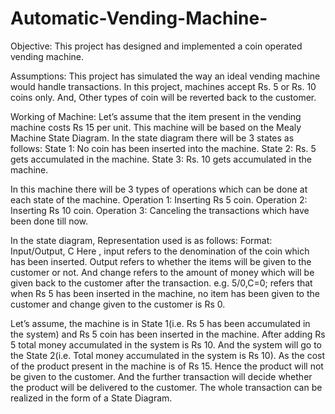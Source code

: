 # Automatic-Vending-Machine-

Objective:
This project has designed and implemented a coin operated vending machine. 

Assumptions:
This project has simulated the way an ideal vending machine would handle transactions. In this  project, machines accept Rs. 5 or Rs. 10 coins only. And, Other types of coin will be reverted back to the customer.  

Working of Machine:
Let’s assume that the item present in the vending machine costs Rs 15 per unit.
This machine will be based on the Mealy Machine State Diagram. In the state diagram there will be 3 states as follows: 
    State 1: No coin has been inserted into the machine.
    State 2: Rs. 5 gets accumulated in the machine.
State 3: Rs. 10 gets accumulated in the machine.

In this machine there will be 3 types of operations which can be done at each state of the machine. 
    Operation 1: Inserting Rs 5 coin.
    Operation 2: Inserting Rs 10 coin.
    Operation 3: Canceling the transactions which have been done till now.

In the state diagram, Representation used is as follows:
        Format: Input/Output, C
Here , input refers to the denomination of the coin which has been inserted.
Output refers to whether the items will be given to the customer or not.
And change refers to the amount of money which will be given back to the customer after the transaction.
        e.g. 5/0,C=0; refers that when Rs 5 has been inserted in the machine, no item has been given to the customer and change given to the customer is Rs 0.

Let’s assume, the machine is in State 1(i.e. Rs 5 has been accumulated in the system) and Rs 5 coin has been inserted in the machine. After adding Rs 5 total money accumulated in the system is Rs 10. And the system will go to the State 2(i.e. Total money accumulated in the system is Rs 10). As the cost of the product present in the machine is of Rs 15. Hence the product will not be given to the customer. And the further transaction will decide whether the product will be delivered to the customer.
The whole transaction can be realized in the form of a State Diagram.

